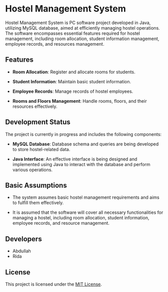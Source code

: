 # Hostel Management System

Hostel Management System is PC software project developed in Java, utilizing MySQL database, aimed at efficiently managing hostel operations. The software encompasses essential features required for hostel management, including room allocation, student information management, employee records, and resources management.

## Features

- **Room Allocation**: Register and allocate rooms for students.
  
- **Student Information**: Maintain basic student information.
  
- **Employee Records**: Manage records of hostel employees.
  
- **Rooms and Floors Management**: Handle rooms, floors, and their resources effectively.

## Development Status

The project is currently in progress and includes the following components:

- **MySQL Database**: Database schema and queries are being developed to store hostel-related data.
  
- **Java Interface**: An effective interface is being designed and implemented using Java to interact with the database and perform various operations.

## Basic Assumptions

- The system assumes basic hostel management requirements and aims to fulfill them effectively.
  
- It is assumed that the software will cover all necessary functionalities for managing a hostel, including room allocation, student information, employee records, and resource management.

## Developers

- Abdullah
- Rida

## License

This project is licensed under the [MIT License](LICENSE).
